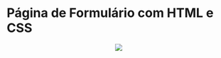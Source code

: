 # Página de Formulário com HTML e CSS

<div align="center">
<img src="https://github.com/kellyabud/Formulario/assets/135430840/35a39814-6813-4410-afa1-348f5c40ab48" />
</div>
